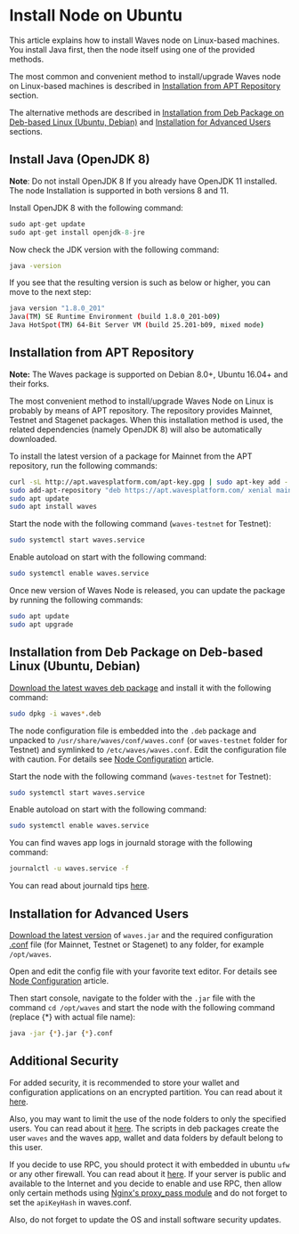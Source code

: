 # Install Node on Ubuntu

This article explains how to install Waves node on Linux-based machines.
You install Java first, then the node itself using one of the provided methods.

The most common and convenient method to install/upgrade Waves node on Linux-based machines is described in [Installation from APT Repository](#Installation-from-APT-Repository) section.

The alternative methods are described in [Installation from Deb Package on Deb-based Linux (Ubuntu, Debian)](#installation-from-deb-package-on-deb-based-linux-(ubuntu,-debian)) and [Installation for Advanced Users](#installation-for-advanced-users) sections.

## Install Java (OpenJDK 8)

**Note**: Do not install OpenJDK 8 If you already have OpenJDK 11 installed. The node Installation is supported in both versions 8 and 11.

Install OpenJDK 8 with the following command:

```cpp
sudo apt-get update
sudo apt-get install openjdk-8-jre
```

Now check the JDK version with the following command:

```bash
java -version
```

If you see that the resulting version is such as below or higher, you can move to the next step:

```bash
java version "1.8.0_201"
Java(TM) SE Runtime Environment (build 1.8.0_201-b09)
Java HotSpot(TM) 64-Bit Server VM (build 25.201-b09, mixed mode)
```

## Installation from APT Repository

**Note:** The Waves package is supported on Debian 8.0+, Ubuntu 16.04+ and their forks.

The most convenient method to install/upgrade Waves Node on Linux is probably by means of APT repository. The repository provides Mainnet, Testnet and Stagenet packages.
When this installation method is used, the related dependencies (namely OpenJDK 8) will also be automatically downloaded.

To install the latest version of a package for Mainnet from the APT repository, run the following commands:

```bash
curl -sL http://apt.wavesplatform.com/apt-key.gpg | sudo apt-key add -
sudo add-apt-repository "deb https://apt.wavesplatform.com/ xenial mainnet"
sudo apt update
sudo apt install waves
```

Start the node with the following command (`waves-testnet` for Testnet):

```bash
sudo systemctl start waves.service
```

Enable autoload on start with the following command:

```bash
sudo systemctl enable waves.service
```

Once new version of Waves Node is released, you can update the package by running the following commands:

```bash
sudo apt update
sudo apt upgrade
```

## Installation from Deb Package on Deb-based Linux (Ubuntu, Debian)

[Download the latest waves deb package](https://github.com/wavesplatform/Waves/releases) and install it with the following command:

```bash
sudo dpkg -i waves*.deb
```

The node configuration file is embedded into the `.deb` package and unpacked to `/usr/share/waves/conf/waves.conf` (or `waves-testnet` folder for Testnet) and symlinked to `/etc/waves/waves.conf`. Edit the configuration file with caution. For details see [Node Configuration](/en/waves-node/node-configuration) article.

Start the node with the following command (`waves-testnet` for Testnet):

```bash
sudo systemctl start waves.service
```

Enable autoload on start with the following command:

```bash
sudo systemctl enable waves.service
```

You can find waves app logs in journald storage with the following command:

```bash
journalctl -u waves.service -f
```

You can read about journald tips [here](https://www.digitalocean.com/community/tutorials/how-to-use-journalctl-to-view-and-manipulate-systemd-logs).

## Installation for Advanced Users

[Download the latest version](https://github.com/wavesplatform/Waves/releases) of `waves.jar` and the required configuration [.conf](https://github.com/wavesplatform/Waves/tree/master/node) file (for Mainnet, Testnet or Stagenet) to any folder, for example `/opt/waves`.

Open and edit the config file with your favorite text editor. For details see [Node Configuration](/en/waves-node/node-configuration) article.

Then start console, navigate to the folder with the `.jar` file with the command `cd /opt/waves` and start the node with the following command (replace {*} with actual file name):

```bash
java -jar {*}.jar {*}.conf
```

<!-- ### Installation from Source

* add to your ~/.bashrc for increase memory for jvm:

  ```bash
  SBT_OPTS="-XX:MaxJavaStackTraceDepth=5000 -Xmx2536M -XX:+CMSClassUnloadingEnabled -Xss2M"
  ```
  
* Run the following command in console:

  ```bash
  sudo apt install sbt
  ```

* Clone the repository:

  ```bash
  git clone git@github.com:wavesplatform/Waves.git
  ```

* Run SBT at project folder:

  ```bash
  cd waves_project
  sbt
  packageAll
  ```

* Import project to Intellij Idea

* Download featured `Scala` plugin for Intellij

* On import of the project select this checkbox:

  ```bash
  [x] Use sbt shell for build and import
  ```

* Increase heap size to 2048 MB,

* Setup plugin "Scala Fmt"

* Enjoy -->

## Additional Security

For added security, it is recommended to store your wallet and configuration applications on an encrypted partition. You can read about it [here](https://help.ubuntu.com/community/EncryptedFilesystems).

Also, you may want to limit the use of the node folders to only the specified users. You can read about it [here](http://manpages.ubuntu.com/manpages/precise/man1/chown.1.html). The scripts in deb packages create the user `waves` and the waves app, wallet and data folders by default belong to this user.

If you decide to use RPC, you should protect it with embedded in ubuntu `ufw` or any other firewall. You can read about it [here](https://www.digitalocean.com/community/tutorials/how-to-setup-a-firewall-with-ufw-on-an-ubuntu-and-debian-cloud-server). If your server is public and available to the Internet and you decide to enable and use RPC, then allow only certain methods using [Nginx's proxy\_pass module](http://nginx.org/ru/docs/http/ngx_http_proxy_module.html) and do not forget to set the `apiKeyHash` in waves.conf.

Also, do not forget to update the OS and install software security updates.
